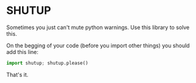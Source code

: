 # SHUTUP

Sometimes you just can't mute python warnings. Use this library to solve this.

On the begging of your code (before you import other things) you should add this line:

```python
import shutup; shutup.please()
```

That's it.
